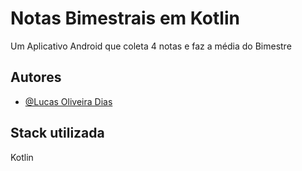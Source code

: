 # Notas Bimestrais em Kotlin

Um Aplicativo Android que coleta 4 notas e faz a média do Bimestre







## Autores

- [@Lucas Oliveira Dias](https://www.github.com/codedias)








## Stack utilizada

Kotlin
